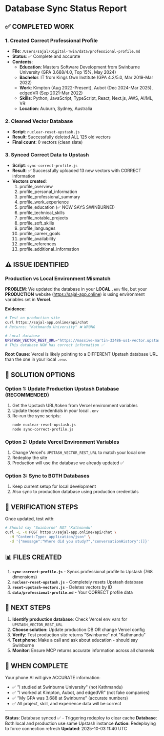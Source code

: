 # Database Sync Status Report

## ✅ COMPLETED WORK

### 1. Created Correct Professional Profile
- **File**: `/Users/sajal/Digital-Twin/data/professional-profile.md`
- **Status**: ✅ Complete and accurate
- **Contents**:
  - **Education**: Masters Software Development from Swinburne University (GPA 3.688/4.0, Top 15%, May 2024)
  - **Bachelor**: IT from Kings Own Institute (GPA 4.2/5.0, Mar 2019-Mar 2022)
  - **Work**: Kimpton (Aug 2022-Present), Aubot (Dec 2024-Mar 2025), edgedVR (Sep 2021-Mar 2022)
  - **Skills**: Python, JavaScript, TypeScript, React, Next.js, AWS, AI/ML, VR
  - **Location**: Auburn, Sydney, Australia

### 2. Cleaned Vector Database
- **Script**: `nuclear-reset-upstash.js`
- **Result**: Successfully deleted ALL 125 old vectors
- **Final count**: 0 vectors (clean slate)

### 3. Synced Correct Data to Upstash
- **Script**: `sync-correct-profile.js`
- **Result**: ✅ Successfully uploaded 13 new vectors with CORRECT information
- **Vectors created**:
  1. profile_overview
  2. profile_personal_information
  3. profile_professional_summary
  4. profile_work_experience
  5. profile_education (✅ NOW SAYS SWINBURNE!)
  6. profile_technical_skills
  7. profile_notable_projects
  8. profile_soft_skills
  9. profile_languages
  10. profile_career_goals
  11. profile_availability
  12. profile_references
  13. profile_additional_information

## ⚠️ ISSUE IDENTIFIED

### Production vs Local Environment Mismatch

**PROBLEM**: We updated the database in your **LOCAL** `.env` file, but your **PRODUCTION** website (https://sajal-app.online) is using environment variables set in **Vercel**.

**Evidence**:
```bash
# Test on production site
curl https://sajal-app.online/api/chat
# Returns: "Kathmandu University" ❌ WRONG

# Local database
UPSTASH_VECTOR_REST_URL="https://massive-martin-33486-us1-vector.upstash.io"
# This database NOW has correct information ✅
```

**Root Cause**: Vercel is likely pointing to a DIFFERENT Upstash database URL than the one in your local `.env`.

## 🎯 SOLUTION OPTIONS

### Option 1: Update Production Upstash Database (RECOMMENDED)
1. Get the Upstash URL/token from Vercel environment variables
2. Update those credentials in your local `.env`
3. Re-run the sync scripts:
   ```bash
   node nuclear-reset-upstash.js
   node sync-correct-profile.js
   ```

### Option 2: Update Vercel Environment Variables
1. Change Vercel's `UPSTASH_VECTOR_REST_URL` to match your local one
2. Redeploy the site
3. Production will use the database we already updated ✅

### Option 3: Sync to BOTH Databases
1. Keep current setup for local development
2. Also sync to production database using production credentials

## 📝 VERIFICATION STEPS

Once updated, test with:

```bash
# Should say "Swinburne" NOT "Kathmandu"
curl -L -X POST https://sajal-app.online/api/chat \
  -H "Content-Type: application/json" \
  -d '{"message":"Where did you study?","conversationHistory":[]}'
```

## 📊 FILES CREATED

1. **`sync-correct-profile.js`** - Syncs professional profile to Upstash (768 dimensions)
2. **`nuclear-reset-upstash.js`** - Completely resets Upstash database
3. **`reset-upstash-vectors.js`** - Deletes vectors by ID
4. **`data/professional-profile.md`** - Your CORRECT profile data

## 🚀 NEXT STEPS

1. **Identify production database**: Check Vercel env vars for `UPSTASH_VECTOR_REST_URL`
2. **Choose solution**: Update production DB OR change Vercel config
3. **Verify**: Test production site returns "Swinburne" not "Kathmandu"
4. **Test phone**: Make a call and ask about education - should say Swinburne
5. **Monitor**: Ensure MCP returns accurate information across all channels

## 🎉 WHEN COMPLETE

Your phone AI will give ACCURATE information:
- ✅ "I studied at Swinburne University" (not Kathmandu)
- ✅ "I worked at Kimpton, Aubot, and edgedVR" (not fake companies)
- ✅ "My GPA was 3.688 at Swinburne" (accurate numbers)
- ✅ All project, skill, and experience data will be correct

---

**Status**: Database synced ✅ - Triggering redeploy to clear cache
**Database**: Both local and production use same Upstash instance
**Action**: Redeploying to force connection refresh
**Updated**: 2025-10-03 11:40 UTC

